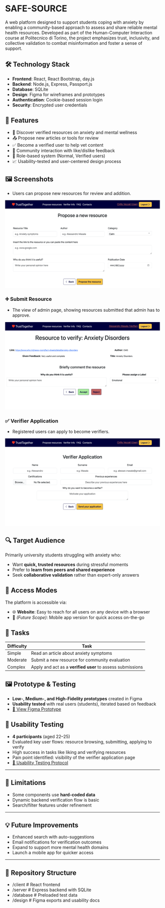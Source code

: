 # SAFE-SOURCE 


A web platform designed to support students coping with anxiety by enabling a community-based approach to assess and share reliable mental health resources. Developed as part of the Human-Computer Interaction course at Politecnico di Torino, the project emphasizes trust, inclusivity, and collective validation to combat misinformation and foster a sense of support.


## 🛠️ Technology Stack

- **Frontend**: React, React Bootstrap, day.js  
- **Backend**: Node.js, Express, Passport.js  
- **Database**: SQLite  
- **Design**: Figma for wireframes and prototypes  
- **Authentication**: Cookie-based session login  
- **Security**: Encrypted user credentials  


## 📌 Features

- 🧠 Discover verified resources on anxiety and mental wellness  
- 📤 Propose new articles or tools for review  
- ✅ Become a verified user to help vet content  
- 💬 Community interaction with like/dislike feedback  
- 🔐 Role-based system (Normal, Verified users)  
- 📈 Usability-tested and user-centered design process

## 🖼️ Screenshots


- Users can propose new resources for review and addition.

![Homepage](./1.png)

### ➕ Submit Resource
- The view of admin page, showing resources submitted that admin has to approve.

![Submit Resource](./2.png)

### ✅ Verifier Application
- Registered users can apply to become verifiers.

![Verifier Application](./3.png)

## 🔍 Target Audience

Primarily university students struggling with anxiety who:

- Want **quick, trusted resources** during stressful moments
- Prefer to **learn from peers and shared experience**
- Seek **collaborative validation** rather than expert-only answers


## 📱 Access Modes

The platform is accessible via:

- 🌐 **Website**: Easy to reach for all users on any device with a browser  
- 📱 *(Future Scope)*: Mobile app version for quick access on-the-go


## 🎯 Tasks

| Difficulty | Task |
|-----------|------|
| Simple | Read an article about anxiety symptoms |
| Moderate | Submit a new resource for community evaluation |
| Complex | Apply and act as a **verified user** to assess submissions |



## 🖼️ Prototype & Testing

- **Low-, Medium-, and High-Fidelity prototypes** created in Figma
- **Usability tested** with real users (students), iterated based on feedback
- [🔗 View Figma Prototype](https://www.figma.com/proto/98pjJs20MNmfNrg4GA6Zop/Untitled?type=design&node-id=1-3)



## 🧪 Usability Testing

- **4 participants** (aged 22–25)
- Evaluated key user flows: resource browsing, submitting, applying to verify
- High success in tasks like liking and verifying resources
- Pain point identified: visibility of the verifier application page
- [🔗 Usability Testing Protocol](https://docs.google.com/document/d/1oT0Rr-ax9bxHoPj8JjLq1UXbPXCkrKqm0FhWK9oa6hg/edit?usp=sharing)

---

## 🚧 Limitations

- Some components use **hard-coded data**
- Dynamic backend verification flow is basic
- Search/filter features under refinement

---

## 💡 Future Improvements

- Enhanced search with auto-suggestions
- Email notifications for verification outcomes
- Expand to support more mental health domains
- Launch a mobile app for quicker access

---

## 📂 Repository Structure

- /client # React frontend
- /server # Express backend with SQLite
- /database # Preloaded test data
- /design # Figma exports and usability docs